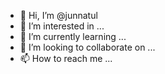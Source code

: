 - 👋 Hi, I’m @junnatul
- 👀 I’m interested in ...
- 🌱 I’m currently learning ...
- 💞️ I’m looking to collaborate on ...
- 📫 How to reach me ...

<!---
junnatul/junnatul is a ✨ special ✨ repository because its `README.md` (this file) appears on your GitHub profile.
You can click the Preview link to take a look at your changes.
--->
